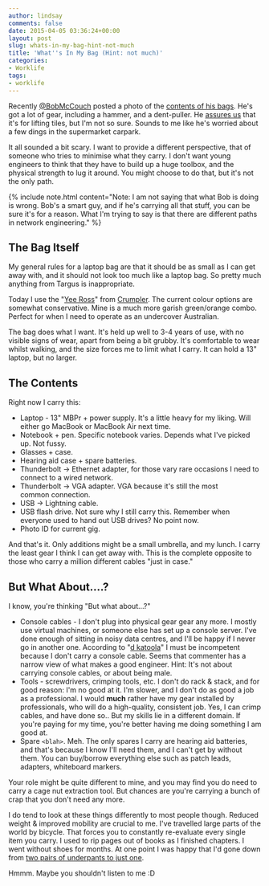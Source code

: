 ```yaml
---
author: lindsay
comments: false
date: 2015-04-05 03:36:24+00:00
layout: post
slug: whats-in-my-bag-hint-not-much
title: 'What''s In My Bag (Hint: not much)'
categories:
- Worklife
tags:
- worklife
---
```


Recently [@BobMcCouch](https://twitter.com/BobMcCouch) posted a photo of the [contents of his bags](https://twitter.com/BobMcCouch/status/584175165883449344/photo/1). He's got a lot of gear, including a hammer, and a dent-puller. He [assures us](https://twitter.com/BobMcCouch/status/584191156814249984) that it's for lifting tiles, but I'm not so sure. Sounds to me like he's worried about a few dings in the supermarket carpark.

It all sounded a bit scary. I want to provide a different perspective, that of someone who tries to minimise what they carry. I don't want young engineers to think that they have to build up a huge toolbox, and the physical strength to lug it around. You might choose to do that, but it's not the only path.

{% include note.html content="Note: I am not saying that what Bob is doing is wrong. Bob's a smart guy, and if he's carrying all that stuff, you can be sure it's for a reason. What I'm trying to say is that there are different paths in network engineering." %}

## The Bag Itself

My general rules for a laptop bag are that it should be as small as I can get away with, and it should not look too much like a laptop bag. So pretty much anything from Targus is inappropriate.

Today I use the "[Yee Ross](http://www.crumpler.com/au/backpacks/yee-ross)" from [Crumpler](http://www.crumpler.com/au/). The current colour options are somewhat conservative. Mine is a much more garish green/orange combo. Perfect for when I need to operate as an undercover Australian.

The bag does what I want. It's held up well to 3-4 years of use, with no visible signs of wear, apart from being a bit grubby. It's comfortable to wear whilst walking, and the size forces me to limit what I carry. It can hold a 13" laptop, but no larger.

## The Contents

Right now I carry this:

* Laptop - 13" MBPr + power supply. It's a little heavy for my liking. Will either go MacBook or MacBook Air next time.
* Notebook + pen. Specific notebook varies. Depends what I've picked up. Not fussy.
* Glasses + case.
* Hearing aid case + spare batteries.
* Thunderbolt -> Ethernet adapter, for those vary rare occasions I need to connect to a wired network.
* Thunderbolt -> VGA adapter. VGA because it's still the most common connection.
* USB -> Lightning cable.
* USB flash drive. Not sure why I still carry this. Remember when everyone used to hand out USB drives? No point now.
* Photo ID for current gig.

And that's it. Only additions might be a small umbrella, and my lunch. I carry the least gear I think I can get away with. This is the complete opposite to those who carry a million different cables "just in case."

## But What About....?

I know, you're thinking "But what about...?"

* Console cables - I don't plug into physical gear gear any more. I mostly use virtual machines, or someone else has set up a console server. I've done enough of sitting in noisy data centres, and I'll be happy if I never go in another one. According to "[d katoola](http://packetpushers.net/traveling-light-15-things-in-an-engineers-bag/#comment-1644124048)" I must be incompetent because I don't carry a console cable. Seems that commenter has a narrow view of what makes a good engineer. Hint: It's not about carrying console cables, or about being male.
* Tools - screwdrivers, crimping tools, etc. I don't do rack & stack, and for good reason: I'm no good at it. I'm slower, and I don't do as good a job as a professional. I would **much** rather have my gear installed by professionals, who will do a high-quality, consistent job. Yes, I can crimp cables, and have done so.. But my skills lie in a different domain. If you're paying for my time, you're better having me doing something I am good at.
* Spare `<blah>`. Meh. The only spares I carry are hearing aid batteries, and that's because I know I'll need them, and I can't get by without them. You can buy/borrow everything else such as patch leads, adapters, whiteboard markers.

Your role might be quite different to mine, and you may find you do need to carry a cage nut extraction tool. But chances are you're carrying a bunch of crap that you don't need any more.

I do tend to look at these things differently to most people though. Reduced weight & improved mobility are crucial to me. I've travelled large parts of the world by bicycle. That forces you to constantly re-evaluate every single item you carry. I used to rip pages out of books as I finished chapters. I went without shoes for months. At one point I was happy that I'd gone down from [two pairs of underpants to just one](http://northlandboyandhisgirl.com/2007/09/the-great-urumqi-underwear-theft/).

Hmmm. Maybe you shouldn't listen to me :D
